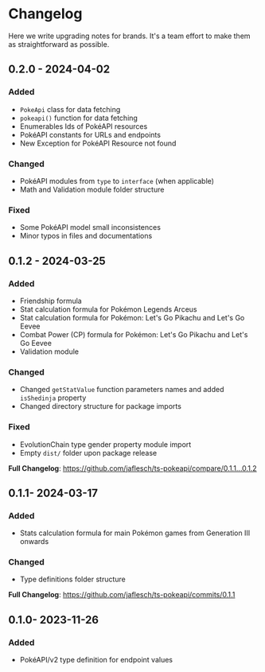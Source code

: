 # Changelog

Here we write upgrading notes for brands. It's a team effort to make them as
straightforward as possible.

## 0.2.0 - 2024-04-02
 
### Added
- `PokeApi` class for data fetching
- `pokeapi()` function for data fetching
- Enumerables Ids of PokéAPI resources
- PokéAPI constants for URLs and endpoints
- New Exception for PokéAPI Resource not found

### Changed
- PokéAPI modules from `type` to `interface` (when applicable)
- Math and Validation module folder structure

### Fixed
- Some PokéAPI model small inconsistences
- Minor typos in files and documentations

## 0.1.2 - 2024-03-25
 
### Added
- Friendship formula
- Stat calculation formula for Pokémon Legends Arceus
- Stat calculation formula for Pokémon: Let's Go Pikachu and Let's Go Eevee
- Combat Power (CP) formula for Pokémon: Let's Go Pikachu and Let's Go Eevee
- Validation module

### Changed
- Changed `getStatValue` function parameters names and added `isShedinja` property
- Changed directory structure for package imports

### Fixed
- EvolutionChain type gender property module import
- Empty `dist/` folder upon package release


**Full Changelog**: https://github.com/jaflesch/ts-pokeapi/compare/0.1.1...0.1.2

## 0.1.1- 2024-03-17
 
### Added
- Stats calculation formula for main Pokémon games from Generation III onwards

### Changed
- Type definitions folder structure

**Full Changelog**: https://github.com/jaflesch/ts-pokeapi/commits/0.1.1

## 0.1.0- 2023-11-26
 
### Added
- PokéAPI/v2 type definition for endpoint values